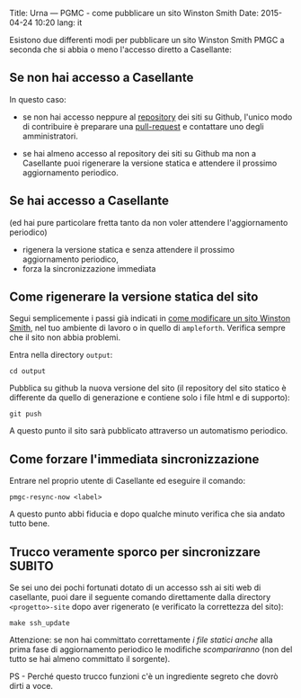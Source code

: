 Title: Urna — PGMC - come pubblicare un sito Winston Smith
Date: 2015-04-24 10:20
lang: it

Esistono due differenti modi per pubblicare un sito Winston Smith PMGC a seconda che si abbia o meno l'accesso diretto a Casellante:


## Se non hai accesso a Casellante

In questo caso:

- se non hai accesso neppure al [repository](https://github.com/progettowinstonsmith) dei siti su Github, l'unico modo di contribuire è preparare una [pull-request](https://help.github.com/articles/creating-a-pull-request/) e contattare uno degli amministratori.

- se hai almeno accesso al repository dei siti su Github ma non a Casellante puoi rigenerare la versione statica e attendere il prossimo aggiornamento periodico.

## Se hai accesso a Casellante

(ed hai pure particolare fretta tanto da non voler attendere l'aggiornamento periodico)

- rigenera la versione statica e senza attendere il prossimo aggiornamento periodico,
- forza la sincronizzazione immediata


## Come rigenerare la versione statica del sito

Segui semplicemente i passi già indicati in [come modificare un sito Winston Smith](/urna-pgmc-come-modificare-un-sito-winston-smith.html), nel tuo ambiente di lavoro o in quello di `ampleforth`. Verifica sempre che il sito non abbia problemi.

Entra nella directory `output`:

	cd output

Pubblica su github la nuova versione del sito (il repository del sito statico è differente da quello di generazione e contiene solo i file html e di supporto):

	git push

A questo punto il sito sarà pubblicato  attraverso un automatismo periodico.

## Come forzare l'immediata sincronizzazione

Entrare nel proprio utente di Casellante ed eseguire il comando:

	pmgc-resync-now <label>

A questo punto abbi fiducia e dopo qualche minuto verifica che sia andato tutto bene.


## Trucco veramente sporco per sincronizzare SUBITO

Se sei uno dei pochi fortunati dotato di un accesso ssh ai siti web di casellante, puoi dare il seguente comando direttamente dalla directory `<progetto>-site` dopo aver rigenerato (e verificato la correttezza del sito):

	make ssh_update

Attenzione: se non hai committato correttamente *i file statici anche* alla prima fase di aggiornamento periodico le modifiche _scompariranno_ (non del tutto se hai almeno committato il sorgente).

PS - Perché questo trucco funzioni c'è un ingrediente segreto che dovrò dirti a voce.
